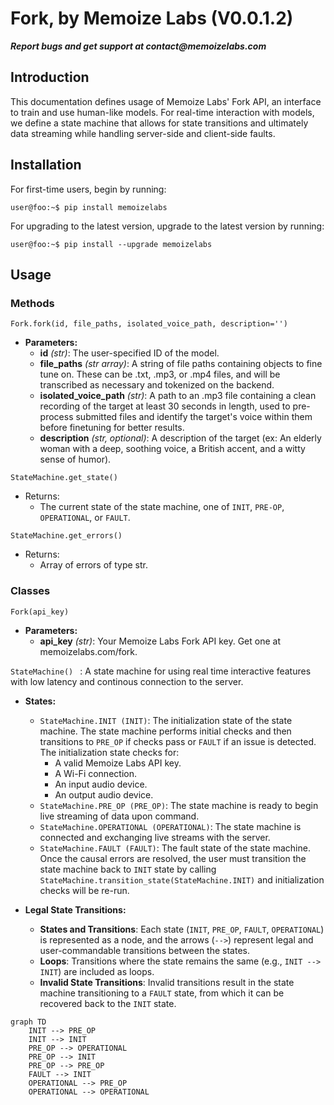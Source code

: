 # Fork, by Memoize Labs (V0.0.1.2)

**_Report bugs and get support at contact@memoizelabs.com_**

## Introduction

This documentation defines usage of Memoize Labs' Fork API, an interface to train and use human-like models. 
For real-time interaction with models, we define a state machine that allows for state transitions and ultimately data streaming while handling server-side and client-side faults. 

## Installation
For first-time users, begin by running:
```console 
user@foo:~$ pip install memoizelabs
``` 
For upgrading to the latest version, upgrade to the latest version by running:
```console 
user@foo:~$ pip install --upgrade memoizelabs
```

## Usage

### Methods

```Fork.fork(id, file_paths, isolated_voice_path, description='')```
* **Parameters:**
  * **id** _(str)_: The user-specified ID of the model. 
  * **file_paths** _(str array)_: A string of file paths containing objects to fine tune on. These can be .txt, .mp3, or .mp4 files, and will be transcribed as necessary and tokenized on the backend. 
  * **isolated_voice_path** _(str)_: A path to an .mp3 file containing a clean recording of the target at least 30 seconds in length, used to pre-process submitted files and identify the target's voice within them before finetuning for better results. 
  * **description** _(str, optional)_: A description of the target (ex: An elderly woman with a deep, soothing voice, a British accent, and a witty sense of humor).

```StateMachine.get_state()```
* Returns:
  * The current state of the state machine, one of ```INIT```, ```PRE-OP```, ```OPERATIONAL```, or ```FAULT```.

```StateMachine.get_errors()```
* Returns:
  * Array of errors of type str.


### Classes

```Fork(api_key)``` 
* **Parameters:**
  * **api_key** _(str)_: Your Memoize Labs Fork API key. Get one at memoizelabs.com/fork.

```StateMachine() ``` : A state machine for using real time interactive features with low latency and continous connection to the server.
* **States:**
  * ```StateMachine.INIT (INIT)```: The initialization state of the state machine. The state machine performs initial checks and then transitions to ```PRE_OP``` if checks pass or ```FAULT``` if an issue is detected. The initialization state checks for:
    * A valid Memoize Labs API key.
    * A Wi-Fi connection.
    * An input audio device.
    * An output audio device.
  * ```StateMachine.PRE_OP (PRE_OP)```: The state machine is ready to begin live streaming of data upon command. 
  * ```StateMachine.OPERATIONAL (OPERATIONAL)```: The state machine is connected and exchanging live streams with the server. 
  * ```StateMachine.FAULT (FAULT)```: The fault state of the state machine. Once the causal errors are resolved, the user must transition the state machine back to ```INIT``` state by calling ```StateMachine.transition_state(StateMachine.INIT)``` and initialization checks will be re-run.
 
* **Legal State Transitions:**
  * **States and Transitions**: Each state (```INIT```, ```PRE_OP```, ```FAULT```, ```OPERATIONAL```) is represented as a node, and the arrows (`-->`) represent legal and user-commandable transitions between the states.
  * **Loops**: Transitions where the state remains the same (e.g., `INIT --> INIT`) are included as loops.
  * **Invalid State Transitions**: Invalid transitions result in the state machine transitioning to a ```FAULT``` state, from which it can be recovered back to the ```INIT``` state. 

```mermaid
graph TD
    INIT --> PRE_OP
    INIT --> INIT
    PRE_OP --> OPERATIONAL
    PRE_OP --> INIT
    PRE_OP --> PRE_OP
    FAULT --> INIT
    OPERATIONAL --> PRE_OP
    OPERATIONAL --> OPERATIONAL
```
